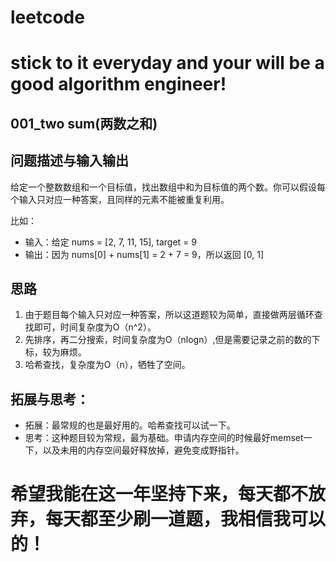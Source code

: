 # leetcode
# stick to it everyday and your will be a good algorithm engineer!
## 001_two sum(两数之和)
## 问题描述与输入输出

给定一个整数数组和一个目标值，找出数组中和为目标值的两个数。你可以假设每个输入只对应一种答案，且同样的元素不能被重复利用。

比如：
* 输入：给定 nums = [2, 7, 11, 15], target = 9
* 输出：因为 nums[0] + nums[1] = 2 + 7 = 9，所以返回 [0, 1]
 
## 思路			
1. 由于题目每个输入只对应一种答案，所以这道题较为简单，直接做两层循环查找即可，时间复杂度为O（n^2）。
2. 先排序，再二分搜索，时间复杂度为O（nlogn）,但是需要记录之前的数的下标，较为麻烦。
3. 哈希查找，复杂度为O（n），牺牲了空间。

## 拓展与思考：
* 拓展：最常规的也是最好用的。哈希查找可以试一下。
* 思考：这种题目较为常规，最为基础。申请内存空间的时候最好memset一下，以及未用的内存空间最好释放掉，避免变成野指针。
        
# 希望我能在这一年坚持下来，每天都不放弃，每天都至少刷一道题，我相信我可以的！
